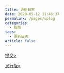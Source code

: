 ```yaml
---
title: 更新日志
date: 2020-05-12 11:46:37
permalink: /pages/uplog
categories: 
  - 指南
tags: 
  - 更新日志
article: false
---
```


[提交>](https://gitee.com/skyselang/yylAdmin/commits/master)

[发行版>](https://gitee.com/skyselang/yylAdmin/releases)

